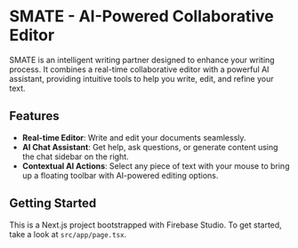 # SMATE - AI-Powered Collaborative Editor

SMATE is an intelligent writing partner designed to enhance your writing process. It combines a real-time collaborative editor with a powerful AI assistant, providing intuitive tools to help you write, edit, and refine your text.

## Features

- **Real-time Editor**: Write and edit your documents seamlessly.
- **AI Chat Assistant**: Get help, ask questions, or generate content using the chat sidebar on the right.
- **Contextual AI Actions**: Select any piece of text with your mouse to bring up a floating toolbar with AI-powered editing options.

## Getting Started

This is a Next.js project bootstrapped with Firebase Studio. To get started, take a look at `src/app/page.tsx`.
